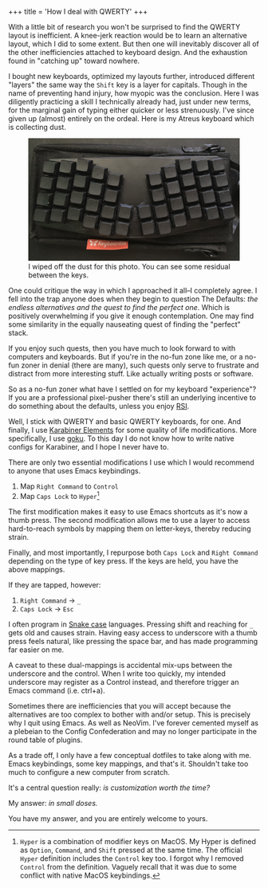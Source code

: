 +++
title = 'How I deal with QWERTY'
+++

With a little bit of research you won't be surprised to find the QWERTY layout is inefficient. A knee-jerk reaction would be to learn an alternative layout, which I did to some extent. But then one will inevitably discover all of the other inefficiencies attached to keyboard design. And the exhaustion found in "catching up" toward nowhere.

I bought new keyboards, optimized my layouts further, introduced different "layers" the same way the `Shift` key is a layer for capitals. Though in the name of preventing hand injury, how myopic was the conclusion. Here I was diligently practicing a skill I technically already had, just under new terms, for the marginal gain of typing either quicker or less strenuously. I've since given up (almost) entirely on the ordeal. Here is my Atreus keyboard which is collecting dust.


<figure>
  <img src="/images/atreus.png" alt="atreus keyboard"/>
  <figcaption>I wiped off the dust for this photo. You can see some residual between the keys.</figcaption>
</figure>


One could critique the way in which I approached it all–I completely agree. I fell into the trap anyone does when they begin to question The Defaults: _the endless alternatives and the quest to find the perfect one_. Which is positively overwhelming if you give it enough contemplation. One may find some similarity in the equally nauseating quest of finding the "perfect" stack. 

If you enjoy such quests, then you have much to look forward to with computers and keyboards. But if you're in the no-fun zone like me, or a no-fun zoner in denial (there are many), such quests only serve to frustrate and distract from more interesting stuff. Like actually writing posts or software.

So as a no-fun zoner what have I settled on for my keyboard "experience"? If you are a professional pixel-pusher there's still an underlying incentive to do something about the defaults, unless you enjoy [RSI](https://en.wikipedia.org/wiki/Repetitive_strain_injury). 

Well, I stick with QWERTY and basic QWERTY keyboards, for one. And finally, I use [Karabiner Elements](https://karabiner-elements.pqrs.org/) for some quality of life modifications. More specifically, I use [goku](https://github.com/yqrashawn/GokuRakuJoudo#gokurakujoudo). To this day I do not know how to write native configs for Karabiner, and I hope I never have to.

There are only two essential modifications I use which I would recommend to anyone that uses Emacs keybindings. 

1. Map `Right Command` to `Control`
2. Map `Caps Lock` to `Hyper`[^1]

The first modification makes it easy to use Emacs shortcuts as it's now a thumb press. The second modification allows me to use a layer to access hard-to-reach symbols by mapping them on letter-keys, thereby reducing strain.

Finally, and most importantly, I repurpose both `Caps Lock` and `Right Command` depending on the type of key press. If the keys are held, you have the above mappings.

If they are tapped, however:

1. `Right Command` -> `_`
2. `Caps Lock` -> `Esc`

I often program in [Snake case](https://en.wikipedia.org/wiki/Snake_case) languages. Pressing shift and reaching for `_` gets old and causes strain. Having easy access to underscore with a thumb press feels natural, like pressing the space bar, and has made programming far easier on me.

A caveat to these dual-mappings is accidental mix-ups between the underscore and the control. When I write too quickly, my intended underscore may register as a Control instead, and therefore trigger an Emacs command (i.e. ctrl+a). 

Sometimes there are inefficiencies that you will accept because the alternatives are too complex to bother with and/or setup. This is precisely why I quit using Emacs. As well as NeoVim. I've forever cemented myself as a plebeian to the Config Confederation and may no longer participate in the round table of plugins. 

As a trade off, I only have a few conceptual dotfiles to take along with me. 
Emacs keybindings, some key mappings, and that's it. 
Shouldn't take too much to configure a new computer from scratch.

It's a central question really: _is customization worth the time?_

My answer: _in small doses._

You have my answer, and you are entirely welcome to yours. 


[^1]: `Hyper` is a combination of modifier keys on MacOS. My Hyper is defined as `Option`, `Command`, and `Shift` pressed at the same time. The official `Hyper` definition includes the `Control` key too. I forgot why I removed `Control` from the definition. Vaguely recall that it was due to some conflict with native MacOS keybindings.
